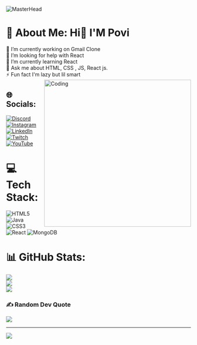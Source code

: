 ![MasterHead](https://i.pinimg.com/originals/fe/55/7d/fe557da0c62397779ad60bd102348287.jpg)
# 💫 About Me: Hi👋 I'M Povi
🔭 I’m currently working on Gmail Clone<br>🤝 I’m looking for help with React<br>🌱 I’m currently learning React<br>💬 Ask me about HTML, CSS , JS, React js.<br>⚡ Fun fact I'm lazy but lil smart
<img align="right" alt="Coding" width="400" src= "https://www.google.com/url?sa=i&url=https%3A%2F%2Fgithub.com%2Fmdazfar2%2FCool-GIFs-For-GitHub&psig=AOvVaw2F4aAYMk2quRH3L9oSqjHK&ust=1726721561788000&source=images&cd=vfe&opi=89978449&ved=0CBMQjRxqFwoTCMiF5qLZy4gDFQAAAAAdAAAAABAZ](https://www.google.com/url?sa=i&url=https%3A%2F%2Fgithub.com%2Frudrabarad%2FGifs&psig=AOvVaw2F4aAYMk2quRH3L9oSqjHK&ust=1726721561788000&source=images&cd=vfe&opi=89978449&ved=0CBMQjRxqFwoTCMiF5qLZy4gDFQAAAAAdAAAAABAh" >

## 🌐 Socials:
[![Discord](https://img.shields.io/badge/Discord-%237289DA.svg?logo=discord&logoColor=white)](https://discord.gg/https://discord.gg/rJNXRwjtPY) [![Instagram](https://img.shields.io/badge/Instagram-%23E4405F.svg?logo=Instagram&logoColor=white)](https://instagram.com/ig_povi) [![LinkedIn](https://img.shields.io/badge/LinkedIn-%230077B5.svg?logo=linkedin&logoColor=white)](https://linkedin.com/in/poviarasu-k) [![Twitch](https://img.shields.io/badge/Twitch-%239146FF.svg?logo=Twitch&logoColor=white)](https://twitch.tv/povi_joker) [![YouTube](https://img.shields.io/badge/YouTube-%23FF0000.svg?logo=YouTube&logoColor=white)](https://youtube.com/@@Povi_Yt) 

# 💻 Tech Stack:
![HTML5](https://img.shields.io/badge/html5-%23E34F26.svg?style=for-the-badge&logo=html5&logoColor=white) ![Java](https://img.shields.io/badge/java-%23ED8B00.svg?style=for-the-badge&logo=java&logoColor=white) ![CSS3](https://img.shields.io/badge/css3-%231572B6.svg?style=for-the-badge&logo=css3&logoColor=white) ![React](https://img.shields.io/badge/react-%2320232a.svg?style=for-the-badge&logo=react&logoColor=%2361DAFB) ![MongoDB](https://img.shields.io/badge/MongoDB-%234ea94b.svg?style=for-the-badge&logo=mongodb&logoColor=white)
# 📊 GitHub Stats:
![](https://github-readme-stats.vercel.app/api?username=PoviArasu&theme=dark&hide_border=false&include_all_commits=false&count_private=false)<br/>
![](https://github-readme-streak-stats.herokuapp.com/?user=PoviArasu&theme=dark&hide_border=false)<br/>
![](https://github-readme-stats.vercel.app/api/top-langs/?username=PoviArasu&theme=dark&hide_border=false&include_all_commits=false&count_private=false&layout=compact)

### ✍️ Random Dev Quote
![](https://quotes-github-readme.vercel.app/api?type=horizontal&theme=radical)

---
[![](https://visitcount.itsvg.in/api?id=PoviArasu&icon=0&color=0)](https://visitcount.itsvg.in)
